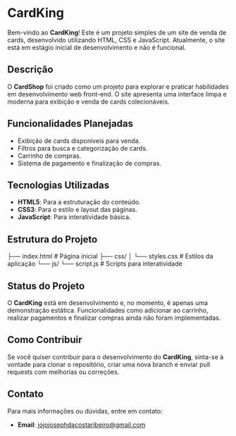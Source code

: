 # CardKing

Bem-vindo ao **CardKing**! Este é um projeto simples de um site de venda de cards, desenvolvido utilizando HTML, CSS e JavaScript. Atualmente, o site está em estágio inicial de desenvolvimento e não é funcional.

## Descrição

O **CardShop** foi criado como um projeto para explorar e praticar habilidades em desenvolvimento web front-end. O site apresenta uma interface limpa e moderna para exibição e venda de cards colecionáveis.

## Funcionalidades Planejadas

- Exibição de cards disponíveis para venda.
- Filtros para busca e categorização de cards.
- Carrinho de compras.
- Sistema de pagamento e finalização de compras.

## Tecnologias Utilizadas

- **HTML5**: Para a estruturação do conteúdo.
- **CSS3**: Para o estilo e layout das páginas.
- **JavaScript**: Para interatividade básica.

## Estrutura do Projeto
├── index.html # Página inicial
├── css/
│ └── styles.css # Estilos da aplicação
└── js/
└── script.js # Scripts para interatividade

## Status do Projeto

O **CardKing** está em desenvolvimento e, no momento, é apenas uma demonstração estática. Funcionalidades como adicionar ao carrinho, realizar pagamentos e finalizar compras ainda não foram implementadas.

## Como Contribuir

Se você quiser contribuir para o desenvolvimento do **CardKing**, sinta-se à vontade para clonar o repositório, criar uma nova branch e enviar pull requests com melhorias ou correções.

## Contato

Para mais informações ou dúvidas, entre em contato:

- **Email**: jojojosephdacostaribeiro@gmail.com


